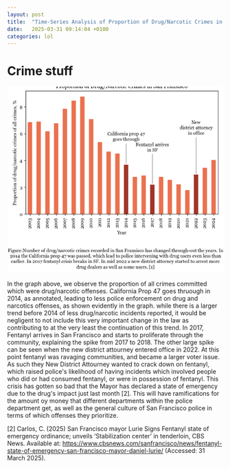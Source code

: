 ```yaml
---
layout: post
title:  "Time-Series Analysis of Proportion of Drug/Narcotic Crimes in San Fransisco"
date:   2025-03-31 09:14:04 +0100
categories: lol
---
```

# Crime stuff
![Graph 1](https://raw.githubusercontent.com/LeoItaly/social-data-website/refs/heads/main/crime-proportions.png)

In the graph above, we observe the proportion of all crimes committed which were drug/narcotic offenses. California Prop 47 goes thruough in 2014, as annotated, leading to less police enforcement on drug and narcotics offenses, as shown evidently in the graph. while there is a larger trend before 2014 of less drug/narcotic incidents reported, it would be negligent to not include this very important change in the law as contributing to at the very least the continuation of this trend. In 2017, Fentanyl arrives in San Francisco and starts to proliferate through the community, explaining the spike from 2017 to 2018. The other large spike can be seen when the new district attourney entered office in 2022. At this point fentanyl was ravaging communities, and became a larger voter issue. As such they New District Attourney wanted to crack down on fentanyl, which raised police's likelihood of having incidents which involved people who did or had consumed fentanyl, or were in possession of fentanyl. This crisis has gotten so bad that the Mayor has declared a state of emergency due to the drug's impact just last month [2]. This will have ramifications for the amount oy money that different departments within the police department get, as well as the general culture of San Francisco police in terms of which offenses they prioritize.

[2] Carlos, C. (2025) San Francisco mayor Lurie Signs Fentanyl state of emergency ordinance; unveils ‘Stabilization center’ in tenderloin, CBS News. Available at: https://www.cbsnews.com/sanfrancisco/news/fentanyl-state-of-emergency-san-francisco-mayor-daniel-lurie/ (Accessed: 31 March 2025). 
